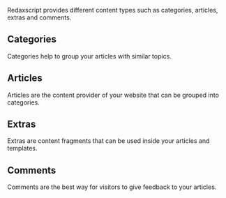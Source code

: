 Redaxscript provides different content types such as categories, articles, extras and comments.


Categories
----------

Categories help to group your articles with similar topics.


Articles
--------

Articles are the content provider of your website that can be grouped into categories.


Extras
------

Extras are content fragments that can be used inside your articles and templates.


Comments
--------

Comments are the best way for visitors to give feedback to your articles.
